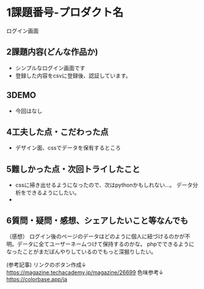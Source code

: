 
#   1課題番号-プロダクト名
ログイン画面

##  2課題内容(どんな作品か)
-   シンプルなログイン画面です
-   登録した内容をcsvに登録後、認証しています。

##  3DEMO
-   今回はなし

##  4工夫した点・こだわった点
-  デザイン面、cssでデータを保有するところ

##  5難しかった点・次回トライしたこと
-   cssに掃き出せるようになったので、次はpythonかもしれない...。
    データ分析をできるようにしたい。
-   

##  6質問・疑問・感想、シェアしたいこと等なんでも
（感想）
ログイン後のページのデータはどのように個人に紐づけるのかが不明。データに全てユーザーネームつけて保持するのかな。
phpでできるようになったことがまだぼんやりしているのでもっと深掘りしたい。


(参考記事)
リンクのボタン作成↓
https://magazine.techacademy.jp/magazine/26699
色味参考↓
https://colorbase.app/ja
